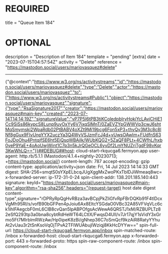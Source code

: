
# REQUIRED
title = "Queue Item 184"
# OPTIONAL
description = "Description of Item 184"
template = "pending"
[extra]
date = "2023-07-15T04:57:54Z"
activity = "Delete"
reference = "https://mastodon.social/users/mariovasquez#delete"

---
{"@context":"https://www.w3.org/ns/activitystreams","id":"https://mastodon.social/users/mariovasquez#delete","type":"Delete","actor":"https://mastodon.social/users/mariovasquez","to":["https://www.w3.org/ns/activitystreams#Public"],"object":"https://mastodon.social/users/mariovasquez","signature":{"type":"RsaSignature2017","creator":"https://mastodon.social/users/mariovasquez#main-key","created":"2023-07-14T14:14:19Z","signatureValue":"vP7P5I6tPB3tiKColedpblryHokiYcLAviCHiE1Cc9SiSs86kypcS8Lunp9uvOxYy6V7ixqSlMnT/0ZaEVZYpGWWVp3cwJ6shtMqSmymski2WpaRdb02PtBABV4oXZt9Mi19bcg6Fon5xP3+thvQy3M3c8c8lNf8gGux9FIvUnpYYX2uczYa3Q4WyVSJzmFcJ4d+vUwsOAwIm+FUdfnS63FoJDoOhu4PntqjfSE6ht5EjQsqWBAilk/WUbKQG2+5ZaQF8PLt+4CWfhL/hxb0yeP9YaE+4oAoUwjWint1C7p3n5kJrQGeOCL6yyDf2LmYNUZrjTgdF98vKqr3KwWhLQ=="}}##DEBUG##host: cloud-start-rkqucga6.fermyon.app
user-agent: http.rb/5.1.1 (Mastodon/4.1.4+nightly-20230713; +https://mastodon.social/)
content-length: 787
accept-encoding: gzip
content-type: application/activity+json
date: Fri, 14 Jul 2023 14:14:33 GMT
digest: SHA-256=smqtS0sYXpELbcqJUgXggMxZwoPKxTbIDJiWmeaq8wc=
x-forwarded-server: ip-172-31-0-24
spin-client-addr: 138.201.185.140:443
signature: keyId="https://mastodon.social/users/mariovasquez#main-key",algorithm="rsa-sha256",headers="(request-target) host date digest content-type",signature="rDPRyRpQgHvRBza3avBCpjPkZliGfvRpFBrDQKb91F4tlDcxVgMh95RI/s/vofB90bGFPen4pJoiu6Ax8EltcYSGdaO0VBc32A85VFVqVLc6ck1ihIFAegcbF0mL6ClB8cvQan5lpABPOfgsAcWewA6QRSTJ1xM/RZBUPLTz82eSfQ293tp3a0bna8cybtRdHeWT64LCtlX/FwqsD4Ull/v7Jr17qjY1sVidY3xGrmo5Ft7MIrblmRWzAw/Hp0ipeK8zBi/gNhep36C7oSmQcf9kzAiR8RatyYYhuAt2vUau3r2tSnKsoVqOjTPvA2TFIWUAbujIWziqj8KkHcDYYw=="
spin-full-url: https://cloud-start-rkqucga6.fermyon.app/inbox
spin-matched-route: /inbox
x-forwarded-host: cloud-start-rkqucga6.fermyon.app
x-forwarded-port: 443
x-forwarded-proto: https
spin-raw-component-route: /inbox
spin-component-route: /inbox

